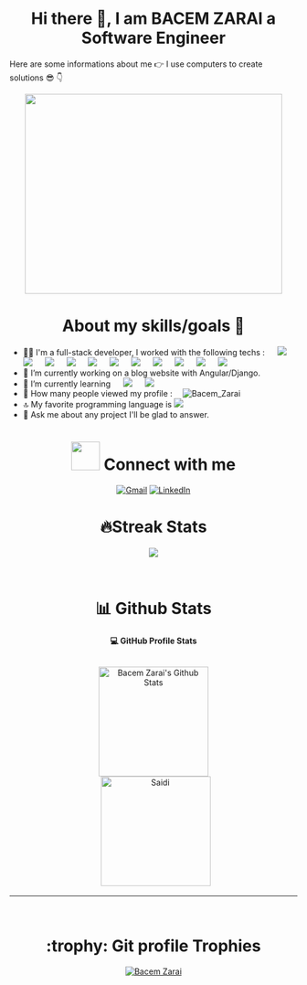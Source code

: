 

<h1 align="center"> Hi there 👋, I am BACEM ZARAI a Software Engineer </h1> 

Here are some informations about me 👉
   I use computers to create solutions 😎 👇   
   <div align="center" >
   <img src="https://user-images.githubusercontent.com/60778237/205127182-1035847e-1937-47de-abf3-cda3bad63b70.gif" width="450" height="350" />
   </div>

<h1 align="center"> About my skills/goals 🤹</h1> 

- 🧑‍💻 I'm a full-stack developer, I worked with the following techs : 
&emsp; <img src="https://img.shields.io/badge/Vue.js-35495E?style=for-the-badge&logo=vuedotjs&logoColor=4FC08D" /> 
&emsp; <img src="https://img.shields.io/badge/Laravel-FF2D20?style=for-the-badge&logo=laravel&logoColor=white" /> 
&emsp; <img src="https://img.shields.io/badge/Flask-000000?style=for-the-badge&logo=flask&logoColor=white" /> 
&emsp; <img src=" https://img.shields.io/badge/MySQL-00000F?style=for-the-badge&logo=mysql&logoColor=white" /> 
&emsp; <img src="https://img.shields.io/badge/Unity-100000?style=for-the-badge&logo=unity&logoColor=white" /> 
&emsp; <img src="https://img.shields.io/badge/Heroku-430098?style=for-the-badge&logo=heroku&logoColor=white" />
&emsp; <img src="https://img.shields.io/badge/MongoDB-4EA94B?style=for-the-badge&logo=mongodb&logoColor=white" /> 
&emsp; <img src="https://img.shields.io/badge/TensorFlow-FF6F00?style=for-the-badge&logo=tensorflow&logoColor=white" />
&emsp; <img src="https://img.shields.io/badge/MariaDB-003545?style=for-the-badge&logo=mariadb&logoColor=white" />
&emsp; <img src="https://img.shields.io/badge/Express.js-404D59?style=for-the-badge" /> 
&emsp; <img src="https://img.shields.io/badge/docker-%230db7ed.svg?style=for-the-badge&logo=docker&logoColor=white" />
- 🔭 I’m currently working on a blog website with Angular/Django.
- 🌱 I’m currently learning
&emsp; <img src="https://img.shields.io/badge/Angular-DD0031?style=for-the-badge&logo=angular&logoColor=white" />
&emsp; <img src="https://img.shields.io/badge/Django-092E20?style=for-the-badge&logo=django&logoColor=white" /> 
- 👀 How many people viewed my profile :&emsp; <img src="https://komarev.com/ghpvc/?username=Labmember7&label=Profile%20views&color=0e75b6&style=flat" alt="Bacem_Zarai" />
- 🔝 My favorite programming language is <a href="https://www.python.org/"> <img src="https://img.shields.io/badge/python-3670A0?style=for-the-badge&logo=python&logoColor=ffdd54"> </a>
- 💬 Ask me about any project I'll be glad to answer.


<h1 align="center"> <img src="https://user-images.githubusercontent.com/60778237/205181476-6ab1abcd-e97c-47dd-844c-6db332e95f53.gif" width="50px"/> Connect with me </h1>
<p align="center">
	<a href="mailto:basemzarai@gmail.com"><img src="https://img.shields.io/badge/gmail-%23EA4335.svg?style=plastic&logo=gmail&logoColor=white" alt="Gmail"/></a>
	<a href="https://www.linkedin.com/in/zaraibacem/"><img src="https://img.shields.io/badge/linkedin-%230A66C2.svg?style=plastic&logo=linkedin&logoColor=white" alt="LinkedIn"/></a>
</p>


##  <h1 align="center">🔥Streak Stats</h1>
<p align="center"><img src="https://github-readme-streak-stats.herokuapp.com/?user=Labmember7&theme=algolia" /></p>

<br>



##  <h1 align="center">📊 Github Stats</h1>

  <div align="center"><b>💻 GitHub Profile Stats</b></div>
  <br/>
  <p align="center">
    <a href="https://github.com/anuraghazra/github-readme-stats"><img alt="Bacem Zarai's Github Stats" src="https://github-readme-stats.vercel.app/api?username=Labmember7&show_icons=true&count_private=true&theme=algolia" height="192px"/></a>
<br/>
  &nbsp;
	  <img src="https://github-readme-stats.vercel.app/api/top-langs?username=Labmember7&langs_count=10&show_icons=true&locale=en&layout=compact&theme=algolia" alt="
     Saidi" height="192px"/>
  <br/>
  </p>

----


<br/>

<h1 align="center"> :trophy: Git profile Trophies</h1>

<p align="center"> <a href="https://github.com/ryo-ma/github-profile-trophy"><img src="https://github-profile-trophy.vercel.app/?username=Labmember7&layout=compact&theme=algolia" alt="Bacem Zarai" /></a> </p>


